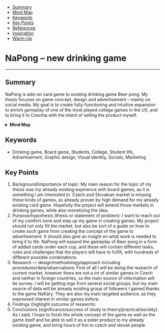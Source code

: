 <!-- Table of Contents, in-page navigation -->

- [Summary](#summary)
- [Mind Map](#mind-map)
- [Keywords](#keywords)
- [Key Points](#key-points)
- [References](#references)
- [Inspiration](#inspiration)
- [Warm-Up](#warm-up)

# NaPong – new drinking game
---
## Summary

NaPong is add-on card game to existing drinking game Beer pong. My thesis focuses on game concept, design and advertisement – mainly on social media. My goal is to create fully-functioning and intuitive expansion to enrich gameplay of one of the most played college games in the US, and to bring it to Czechia with the intent of selling the product myself. 

<details>
  <summary><b>Mind Map</b></summary>
  <img alt="Gray box placeholder image, for position only." src="NaPong-mindmap.jpg">
</details>

## Keywords

- Drinking game, Board game, Students, College, Student life, Advertisement, Graphic design, Visual identity, Socials, Marketing

## Key Points

<!-- Key points; aim for **30–60 words** each. -->

1. Background/importance of topic: My main reason for the topic of my thesis was my already existing expirience with board games, as it is something I am interested in. Czech and Slovakian market is missing these kinds of games, as already proven by high demand for my already existing card game. Hopefully the project will extend those markets in drinking games, while also monetizing the idea. 
2. Purpose/hypothesis (thesis or statement of problem): I want to reach out of my comfort zone and step up my game in creating games. My project should not only fill the market, but also be sort of a guide on how to create such game from creating the concept of the game to advertisement. It should also give an insight on what work is needed to bring it to life. NaPong will expand the gameplay of Beer pong in a form of added cards under each cup, and these will contain different tasks, rules and challenges that the players will have to fulfill, with hundreds of different possible combinations.
3. Research — design/methodology/approach including procedures/data/observations: First of all I will be doing the research of current market, however there are not a lot of similar games in Czech and neither in foreign countries, so the main source of information will be survey. I will be getting ingo from several social groups, but my main source of data will be already existing group of followers I gained thanks to the game NaKáry. They are also my main targeted audience, as they expressed interest in similar games before.
4. Findings (highlight outcome of research):
5. Conclusions (significance/success of study to theory/practical/society): As I said, I hope to finish the whole concept of the game as well as the game itself and be able to sell it as a sister product to my already existing game, and bring hours of fun to czech and slovak people.

